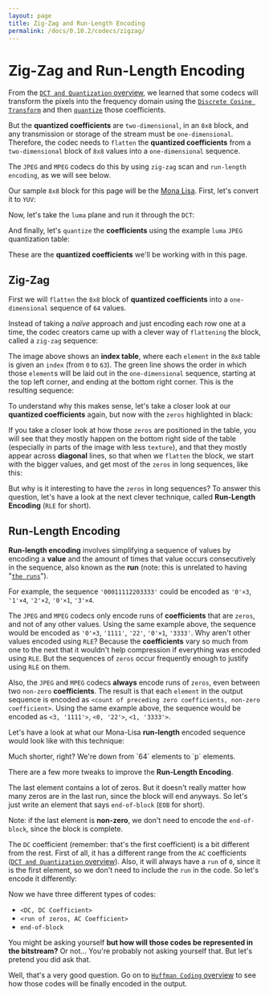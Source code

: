 ```yaml
---
layout: page
title: Zig-Zag and Run-Length Encoding
permalink: /docs/0.10.2/codecs/zigzag/
---
```


# Zig-Zag and Run-Length Encoding

From the [`DCT and Quantization` overview](../dct_quant), we learned that
some codecs will transform the pixels into the frequency domain using
the
[`Discrete Cosine Transform`](https://en.wikipedia.org/wiki/Discrete_cosine_transform)
and then
[`quantize`](https://en.wikipedia.org/wiki/Quantization_%28signal_processing%29)
those coefficients.

But the **quantized coefficients** are `two-dimensional`, in an `8x8`
block, and any transmission or storage of the stream must be
`one-dimensional`.
Therefore, the codec needs to `flatten` the **quantized coefficients**
from a `two-dimensional` block of `8x8` values into a `one-dimensional`
sequence.

The `JPEG` and `MPEG` codecs do this by using `zig-zag` scan and
`run-length encoding`, as we will see below.

Our sample `8x8` block for this page will be the
[Mona Lisa](https://en.wikipedia.org/wiki/Mona_Lisa).
First, let's convert it to `YUV`:

<div id="zz_block"></div>

Now, let's take the `luma` plane and run it through the `DCT`:

<div id="zz_dct"></div>

And finally, let's `quantize` the **coefficients** using the example
`luma` `JPEG` quantization table:

<div id="zz_quantize"></div>

These are the **quantized coefficients** we'll be working with in this
page.

## Zig-Zag

<!--zig-zag sequence: `Sequential ordering`
After quantization, the DC coefficient and the 63 AC coefficients are prepared for entropy encoding, as shown in Figure 5.
The previous quantized DC coefficient is used to predict the current quantized DC coefficient, and the difference is
encoded. The 63 quantized AC coefficients undergo no such differential encoding, but are converted into a onedimensional zig-zag sequence, as shown in Figure 5.

A.3.6 Zig-zag sequence
After quantization, and in preparation for entropy encoding, the quantized AC coefficients are converted to the zig-zag
sequence. The quantized DC coefficient (coefficient zero in the array) is treated separately, as defined in A.3.5. The zigzag sequence is specified in Figure A.6.

F.1.1.5.2 Encoding model for AC coefficients
Since many coefficients are zero, runs of zeros are identified and coded efficiently. In addition, if the remaining
coefficients in the zig-zag sequence order are all zero, this is coded explicitly as an end-of-block (EOB).-->

First we will `flatten` the `8x8` block of **quantized coefficients**
into a `one-dimensional` sequence of `64` values.

Instead of taking a *naïve* approach and just encoding each row one at
a time, the codec creators came up with a clever way of `flattening`
the block, called a `zig-zag` sequence:

<div id="zz_zz"></div>

The image above shows an **index table**, where each `element` in the
`8x8` table is given an `index` (from `0` to `63`).
The green line shows the order in which those `element`s will be laid
out in the `one-dimensional` sequence, starting at the top left corner,
and ending at the bottom right corner. This is the resulting sequence:

<div id="zz_zigzag_flat_split"></div>

To understand why this makes sense, let's take a closer look at our
**quantized coefficients** again, but now with the `zeros` highlighted
in black:

<div id="zz_q_coeffs"></div>

If you take a closer look at how those `zeros` are positioned in the
table, you will see that they mostly happen on the bottom right side of
the table (especially in parts of the image with less `texture`), and
that they mostly appear across **diagonal** lines, so that when we
`flatten` the block, we start with the bigger values, and get most of
the `zeros` in long sequences, like this:

<div id="zz_line_zigzag"></div>

But why is it interesting to have the `zeros` in long sequences?
To answer this question, let's have a look at the next clever
technique, called **Run-Length Encoding** (`RLE` for short).

## Run-Length Encoding

**Run-length encoding** involves simplifying a sequence of values by
encoding a **value** and the amount of times that value occurs
consecutively in the sequence, also known as the **run** (note: this is
unrelated to having
"[`the runs`](https://en.wikipedia.org/wiki/Diarrhea)").

For example, the sequence `'00011112203333'` could be encoded as
`'0'×3`, `'1'×4`, `'2'×2`, `'0'×1`, `'3'×4`.

The `JPEG` and `MPEG` codecs only encode runs of **coefficients** that
are `zeros`, and not of any other values. Using the same example above,
the sequence would be encoded as `'0'×3`, `'1111'`, `'22'`, `'0'×1`,
`'3333'`. Why aren't other values encoded using `RLE`?
Because the **coefficients** vary so much from one to the next that it
wouldn't help compression if everything was encoded using `RLE`.
But the sequences of `zeros` occur frequently enough to justify using
`RLE` on them.

Also, the `JPEG` and `MPEG` codecs **always** encode runs of `zeros`,
even between two `non-zero` **coefficients**.
The result is that each `element` in the output sequence is encoded as
`<count of preceding zero coefficients, non-zero coefficient>`.
Using the same example above, the sequence would be encoded as
`<3, '1111'>`, `<0, '22'>`, `<1, '3333'>`.

Let's have a look at what our Mona-Lisa **run-length** encoded sequence
would look like with this technique:

<div id="zz_line_zigzag_rle_0"></div>

<p markdown="1" id="p_rle">
Much shorter, right? We're down from `64` elements to `p` elements.
</p>

There are a few more tweaks to improve the **Run-Length Encoding**.

The last element contains a lot of zeros. But it doesn't  really matter
how many zeros are in the last run, since the block will end anyways.
So let's just write an element that says `end-of-block`
(`EOB` for short).

<div id="zz_line_zigzag_rle_1"></div>

Note: if the last element is **non-zero**, we don't need to encode the
`end-of-block`, since the block is complete.

The `DC` coefficient (remember: that's the first coefficient) is a bit
different from the rest. First of all, it has a different range from
the `AC` coefficients ([`DCT and Quantization` overview](../dct_quant)).
Also, it will always have a `run` of `0`, since it is the first
element, so we don't need to include the `run` in the code.
So let's encode it differently:

<div id="zz_line_zigzag_rle_2"></div>

Now we have three different types of codes:
- `<DC, DC Coefficient>`
- `<run of zeros, AC Coefficient>`
- `end-of-block`

You might be asking yourself **but how will those codes be represented
in the bitstream?** Or not... You're probably not asking yourself that.
But let's pretend you did ask that.

Well, that's a very good question.
Go on to [`Huffman Coding` overview](../huffman) to see how those codes
will be finally encoded in the output.

<script type="module" src="../zigzag.js"></script>
